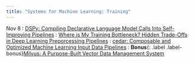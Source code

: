 ```yaml
---
title: "Systems for Machine Learning: Training"
--- 
```

Nov 8
: [DSPy: Compiling Declarative Language Model Calls Into Self-Improving Pipelines](https://arxiv.org/pdf/2310.03714)
: [Where is My Training Bottleneck? Hidden Trade-Offs in Deep Learning Preporcessing Pipelines](https://dl.acm.org/doi/10.1145/3514221.3517848)
: [cedar: Composable and Optimized Machine Learning Input Data Pipelines](https://arxiv.org/abs/2401.08895)
: **Bonus**{: .label .label-bonus}[Milvus: A Purpose-Built Vector Data Management System](https://dl.acm.org/doi/10.1145/3448016.3457550)